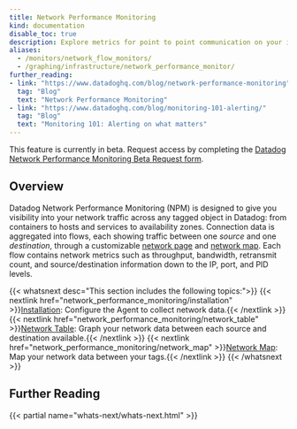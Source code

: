 ```yaml
---
title: Network Performance Monitoring
kind: documentation
disable_toc: true
description: Explore metrics for point to point communication on your infrastructure.
aliases:
  - /monitors/network_flow_monitors/
  - /graphing/infrastructure/network_performance_monitor/
further_reading:
- link: "https://www.datadoghq.com/blog/network-performance-monitoring"
  tag: "Blog"
  text: "Network Performance Monitoring"
- link: "https://www.datadoghq.com/blog/monitoring-101-alerting/"
  tag: "Blog"
  text: "Monitoring 101: Alerting on what matters"
---
```


<div class="alert alert-warning">
This feature is currently in beta. Request access by completing the <a href="https://app.datadoghq.com/network/2019signup">Datadog Network Performance Monitoring Beta Request form</a>.
</div>

## Overview

Datadog Network Performance Monitoring (NPM) is designed to give you visibility into your network traffic across any tagged object in Datadog: from containers to hosts and services to availability zones. Connection data is aggregated into flows, each showing traffic between one _source_ and one _destination_, through a customizable [network page][1] and [network map][2].
Each flow contains network metrics such as throughput, bandwidth, retransmit count, and source/destination information down to the IP, port, and PID levels.

{{< whatsnext desc="This section includes the following topics:">}}
    {{< nextlink href="network_performance_monitoring/installation" >}}<u>Installation</u>: Configure the Agent to collect network data.{{< /nextlink >}}
    {{< nextlink href="network_performance_monitoring/network_table" >}}<u>Network Table</u>: Graph your network data between each source and destination available.{{< /nextlink >}}
    {{< nextlink href="network_performance_monitoring/network_map" >}}<u>Network Map</u>: Map your network data between your tags.{{< /nextlink >}}
{{< /whatsnext >}}

## Further Reading

{{< partial name="whats-next/whats-next.html" >}}

[1]: https://app.datadoghq.com/network
[2]: https://app.datadoghq.com/network/map
